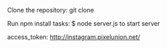 Clone the repository: git clone 

Run npm install
tasks: 
$ node server.js to start server 

access_token: http://instagram.pixelunion.net/
